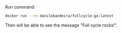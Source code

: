 Run command:

```bash
docker run --rm danilobandeira/fullcycle-go:latest
```

Then will be able to see the message "Full cycle rocks!".
